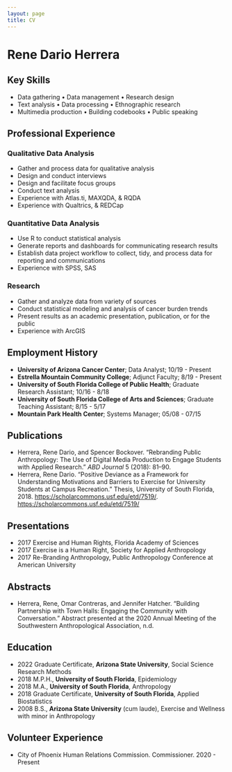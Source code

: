 ```yaml
---
layout: page
title: CV
---
```


Rene Dario Herrera
==================

Key Skills
----------

-   Data gathering • Data management • Research design
-   Text analysis • Data processing • Ethnographic research
-   Multimedia production • Building codebooks • Public speaking


Professional Experience
-----------------------

### Qualitative Data Analysis

-   Gather and process data for qualitative analysis
-   Design and conduct interviews
-   Design and facilitate focus groups
-   Conduct text analysis
-   Experience with Atlas.ti, MAXQDA, & RQDA
-   Experience with Qualtrics, & REDCap

### Quantitative Data Analysis

-   Use R to conduct statistical analysis
-   Generate reports and dashboards for communicating research results
-   Establish data project workflow to collect, tidy, and process data
    for reporting and communications
-   Experience with SPSS, SAS

### Research

-   Gather and analyze data from variety of sources
-   Conduct statistical modeling and analysis of cancer burden trends
-   Present results as an academic presentation, publication, or for the
    public
-   Experience with ArcGIS

Employment History
------------------

-   **University of Arizona Cancer Center**; Data Analyst; 10/19 -
    Present
-   **Estrella Mountain Community College**; Adjunct Faculty; 8/19 -
    Present
-   **University of South Florida College of Public Health**; Graduate
    Research Assistant; 10/16 - 8/18
-   **University of South Florida College of Arts and Sciences**;
    Graduate Teaching Assistant; 8/15 - 5/17
-   **Mountain Park Health Center**; Systems Manager; 05/08 - 07/15

Publications
------------

-   Herrera, Rene Dario, and Spencer Bockover. “Rebranding Public
    Anthropology: The Use of Digital Media Production to Engage Students
    with Applied Research.” *ABD Journal* 5 (2018): 81–90.
-   Herrera, Rene Dario. “Positive Deviance as a Framework for
    Understanding Motivations and Barriers to Exercise for University
    Students at Campus Recreation.” Thesis, University of South
    Florida, 2018. https://scholarcommons.usf.edu/etd/7519/.
    <https://scholarcommons.usf.edu/etd/7519/>

Presentations
-------------

-   2017 Exercise and Human Rights, Florida Academy of Sciences
-   2017 Exercise is a Human Right, Society for Applied Anthropology
-   2017 Re-Branding Anthropology, Public Anthropology Conference at
    American University

Abstracts
---------

-   Herrera, Rene, Omar Contreras, and Jennifer Hatcher. “Building
    Partnership with Town Halls: Engaging the Community with
    Conversation.” Abstract presented at the 2020 Annual Meeting of the
    Southwestern Anthropological Association, n.d.

Education
---------

-   2022 Graduate Certificate, **Arizona State University**, Social
    Science Research Methods
-   2018 M.P.H., **University of South Florida**, Epidemiology
-   2018 M.A., **University of South Florida**, Anthropology
-   2018 Graduate Certificate, **University of South Florida**, Applied
    Biostatistics
-   2008 B.S., **Arizona State University** (cum laude), Exercise and
    Wellness with minor in Anthropology

Volunteer Experience
--------------------

-   City of Phoenix Human Relations Commission. Commissioner. 2020 -
    Present
